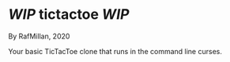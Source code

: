 # *WIP*  tictactoe *WIP*
By RafMillan, 2020

Your basic TicTacToe clone that runs in the command line curses.
